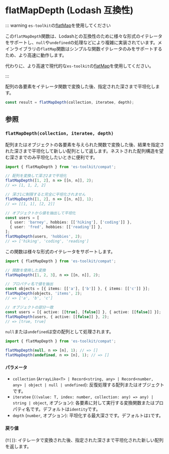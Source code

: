 # flatMapDepth (Lodash 互換性)

::: warning `es-toolkit`の[flatMap](../../array/flatMap.md)を使用してください

この`flatMapDepth`関数は、Lodashとの互換性のために様々な形式のイテレータをサポートし、`null`や`undefined`の処理などにより複雑に実装されています。メインライブラリの`flatMap`関数はシンプルな関数イテレータのみをサポートするため、より高速に動作します。

代わりに、より高速で現代的な`es-toolkit`の[flatMap](../../array/flatMap.md)を使用してください。

:::

配列の各要素をイテレータ関数で変換した後、指定された深さまで平坦化します。

```typescript
const result = flatMapDepth(collection, iteratee, depth);
```

## 参照

### `flatMapDepth(collection, iteratee, depth)`

配列またはオブジェクトの各要素を与えられた関数で変換した後、結果を指定された深さまで平坦化して新しい配列として返します。ネストされた配列構造を望む深さまでのみ平坦化したいときに便利です。

```typescript
import { flatMapDepth } from 'es-toolkit/compat';

// 配列を変換して深さ2まで平坦化
flatMapDepth([1, 2], n => [[n, n]], 2);
// => [1, 1, 2, 2]

// 深さ1に制限すると完全に平坦化されません
flatMapDepth([1, 2], n => [[n, n]], 1);
// => [[1, 1], [2, 2]]

// オブジェクトから値を抽出して平坦化
const users = [
  { user: 'barney', hobbies: [['hiking'], ['coding']] },
  { user: 'fred', hobbies: [['reading']] },
];
flatMapDepth(users, 'hobbies', 2);
// => ['hiking', 'coding', 'reading']
```

この関数は様々な形式のイテレータをサポートします。

```typescript
import { flatMapDepth } from 'es-toolkit/compat';

// 関数を使用した変換
flatMapDepth([1, 2, 3], n => [[n, n]], 2);

// プロパティ名で値を抽出
const objects = [{ items: [['a'], ['b']] }, { items: [['c']] }];
flatMapDepth(objects, 'items', 2);
// => ['a', 'b', 'c']

// オブジェクトの部分一致
const users = [{ active: [[true], [false]] }, { active: [[false]] }];
flatMapDepth(users, { active: [[false]] }, 2);
// => [true, true]
```

`null`または`undefined`は空の配列として処理されます。

```typescript
import { flatMapDepth } from 'es-toolkit/compat';

flatMapDepth(null, n => [n], 1); // => []
flatMapDepth(undefined, n => [n], 1); // => []
```

#### パラメータ

- `collection` (`ArrayLike<T> | Record<string, any> | Record<number, any> | object | null | undefined`): 反復処理する配列またはオブジェクトです。
- `iteratee` (`((value: T, index: number, collection: any) => any) | string | object`, オプション): 各要素に対して実行する変換関数またはプロパティ名です。デフォルトは`identity`です。
- `depth` (`number`, オプション): 平坦化する最大深さです。デフォルトは`1`です。

#### 戻り値

(`T[]`): イテレータで変換された後、指定された深さまで平坦化された新しい配列を返します。
